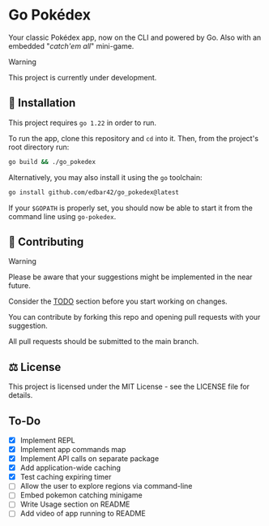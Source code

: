 # Go Pokédex
Your classic Pokédex app, now on the CLI and powered by Go. Also with an embedded "_catch'em all_" mini-game.

> [!WARNING]
> This project is currently under development.

## 💾 Installation
This project requires `go 1.22` in order to run.

To run the app, clone this repository and `cd` into it. Then, from the project's root directory run:

```sh
go build && ./go_pokedex
```

Alternatively, you may also install it using the `go` toolchain:

```sh
go install github.com/edbar42/go_pokedex@latest
```

If your `$GOPATH` is properly set, you should now be able to start it from the command line using `go-pokedex`.

## 🤝 Contributing

> [!WARNING]
> Please be aware that your suggestions might be implemented in the near future.
> 
> Consider the [TODO](#to-do) section before you start working on changes.
> 
You can contribute by forking this repo and opening pull requests with your suggestion. 

All pull requests should be submitted to the main branch.

## ⚖️ License
This project is licensed under the MIT License - see the LICENSE file for details.

## To-Do
- [x] Implement REPL
- [x] Implement app commands map
- [x] Implement API calls on separate package
- [x] Add application-wide caching
- [x] Test caching expiring timer
- [ ] Allow the user to explore regions via command-line
- [ ] Embed pokemon catching minigame
- [ ] Write Usage section on README
- [ ] Add video of app running to README
